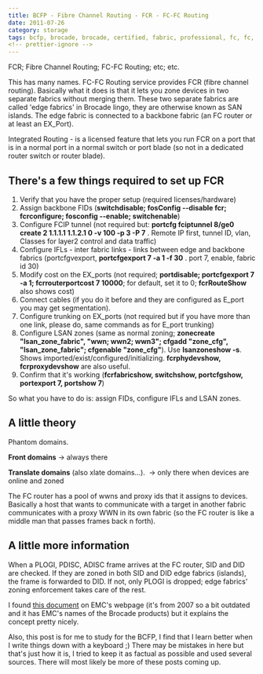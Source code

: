 ```yaml
---
title: BCFP - Fibre Channel Routing - FCR - FC-FC Routing
date: 2011-07-26
category: storage
tags: bcfp, brocade, brocade, certified, fabric, professional, fc, fc, routing, fcr, fibre, channel, fibre, channel, routing, san, network, storage
<!-- prettier-ignore -->
---
```


FCR; Fibre Channel Routing; FC-FC Routing; etc; etc.

This has many names. FC-FC Routing service provides FCR (fibre channel routing).
Basically what it does is that it lets you zone devices in two separate fabrics
without merging them. These two separate fabrics are called 'edge fabrics' in
Brocade lingo, they are otherwise known as SAN islands. The edge fabric is
connected to a backbone fabric (an FC router or at least an EX_Port).

Integrated Routing - is a licensed feature that lets you run FCR on a port that
is in a normal port in a normal switch or port blade (so not in a dedicated
router switch or router blade).

## There's a few things required to set up FCR

1. Verify that you have the proper setup (required licenses/hardware)
2. Assign backbone FIDs (**switchdisable; fosConfig --disable fcr; fcrconfigure;
   fosconfig --enable; switchenable**)
3. Configure FCIP tunnel (not required but: **portcfg fciptunnel 8/ge0 create 2
   1.1.1.1 1.1.2.1 0 -v 100 -p 3 -P 7** . Remote IP first, tunnel ID, vlan,
   Classes for layer2 control and data traffic)
4. Configure IFLs - inter fabric links - links between edge and backbone fabrics
   (portcfgvexport, **portcfgexport 7 -a 1 -f 30** . port 7, enable, fabric
   id 30)
5. Modify cost on the EX_ports (not required; **portdisable; portcfgexport 7 -a
   1; fcrrouterportcost 7 10000**; for default, set it to 0; **fcrRouteShow**
   also shows cost)
6. Connect cables (if you do it before and they are configured as E_port you may
   get segmentation).
7. Configure trunking on EX_ports (not required but if you have more than one
   link, please do, same commands as for E_port trunking)
8. Configure LSAN zones (same as normal zoning; **zonecreate "lsan_zone_fabric",
   "wwn; wwn2; wwn3"; cfgadd "zone_cfg", "lsan_zone_fabric"; cfgenable
   "zone_cfg"**). Use **lsanzoneshow -s**. Shows
   imported/exist/configured/initializing. **fcrphydevshow, fcrproxydevshow**
   are also useful.
9. Confirm that it's working (**fcrfabricshow, switchshow, portcfgshow,
   portexport 7, portshow 7**)

So what you have to do is: assign FIDs, configure IFLs and LSAN zones.

## A little theory

Phantom domains.

**Front domains** -> always there

**Translate domains** (also xlate domains...).  -> only there when devices are
online and zoned

The FC router has a pool of wwns and proxy ids that it assigns to devices.
Basically a host that wants to communicate with a target in another fabric
communicates with a proxy WWN in its own fabric (so the FC router is like a
middle man that passes frames back n forth).

## A little more information

When a PLOGI, PDISC, ADISC frame arrives at the FC router, SID and DID are
checked. If they are zoned in both SID and DID edge fabrics (islands), the frame
is forwarded to DID. If not, only PLOGI is dropped; edge fabrics' zoning
enforcement takes care of the rest.

I found
[this document](http://education.emc.com/main/common/documents/ks_articles/brocade_fibre_channel_routing.pdf)
on EMC's webpage (it's from 2007 so a bit outdated and it has EMC's names of the
Brocade products) but it explains the concept pretty nicely.

Also, this post is for me to study for the BCFP, I find that I learn better when
I write things down with a keyboard ;) There may be mistakes in here but that's
just how it is, I tried to keep it as factual as possible and used several
sources. There will most likely be more of these posts coming up.

